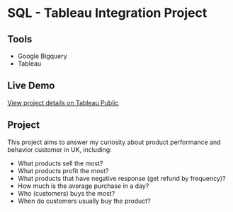 # SQL - Tableau Integration Project

## Tools
- Google Bigquery
- Tableau

## Live Demo
[View project details on Tableau Public](https://public.tableau.com/app/profile/adam.sulistyo.n/viz/CovidRateinIndonesiaandCompareWithOtherCountriesinAsia/CovidRateTracker)

## Project
This project aims to answer my curiosity about product performance and behavior customer in UK, including:
- What products sell the most? 
- What products profit the most?
- What products that have negative response (get refund by frequency)?
- How much is the average purchase in a day?
- Who (customers) buys the most?
- When do customers usually buy the product?